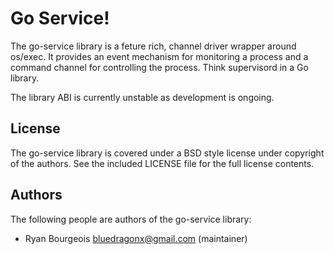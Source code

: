 Go Service!
===========
The go-service library is a feture rich, channel driver wrapper around os/exec. It
provides an event mechanism for monitoring a process and a command channel for
controlling the process. Think supervisord in a Go library.

The library ABI is currently unstable as development is ongoing.

License
-------
The go-service library is covered under a BSD style license under copyright of
the authors. See the included LICENSE file for the full license contents.

Authors
-------
The following people are authors of the go-service library:
- Ryan Bourgeois <bluedragonx@gmail.com> (maintainer)

